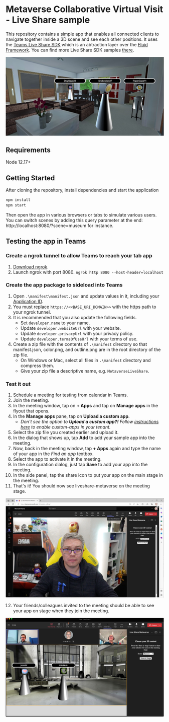 # Metaverse Collaborative Virtual Visit - Live Share sample

This repository contains a simple app that enables all connected clients to navigate together inside a 3D scene and see each other positions. It uses the [Teams Live Share SDK](https://learn.microsoft.com/en-us/microsoftteams/platform/apps-in-teams-meetings/teams-live-share-overview?tabs=javascript) which is an abtraction layer over the [Fluid Framework](https://fluidframework.com/). You can find more Live Share SDK samples [there](https://github.com/microsoft/live-share-sdk).

![image](/src/assets/screenshot1.jpg)

## Requirements

Node 12.17+

## Getting Started

After cloning the repository, install dependencies and start the application

```bash
npm install
npm start
```

Then open the app in various browsers or tabs to simulate various users. You can switch scenes by adding this query parameter at the end: http://localhost:8080/?scene=museum for instance.

## Testing the app in Teams

### Create a ngrok tunnel to allow Teams to reach your tab app

1. [Download ngrok](https://ngrok.com/download).
2. Launch ngrok with port 8080.
   `ngrok http 8080 --host-header=localhost`

### Create the app package to sideload into Teams

1. Open `.\manifest\manifest.json` and update values in it, including your [Application ID](https://learn.microsoft.com/microsoftteams/platform/resources/schema/manifest-schema#id).
2. You must replace `https://<<BASE_URI_DOMAIN>>` with the https path to your ngrok tunnel.
3. It is recommended that you also update the following fields.
    - Set `developer.name` to your name.
    - Update `developer.websiteUrl` with your website.
    - Update `developer.privacyUrl` with your privacy policy.
    - Update `developer.termsOfUseUrl` with your terms of use.
4. Create a zip file with the contents of `.\manifest` directory so that manifest.json, color.png, and outline.png are in the root directory of the zip file.
    - On Windows or Mac, select all files in `.\manifest` directory and compress them.
    - Give your zip file a descriptive name, e.g. `MetaverseLiveShare`.

### Test it out

1. Schedule a meeting for testing from calendar in Teams.
2. Join the meeting.
3. In the meeting window, tap on **+ Apps** and tap on **Manage apps** in the flyout that opens.
4. In the **Manage apps** pane, tap on **Upload a custom app**.
    - _Don't see the option to **Upload a custom app?!** Follow [instructions here](https://docs.microsoft.com/en-us/microsoftteams/teams-custom-app-policies-and-settings) to enable custom-apps in your tenant._
5. Select the zip file you created earlier and upload it.
6. In the dialog that shows up, tap **Add** to add your sample app into the meeting.
7. Now, back in the meeting window, tap **+ Apps** again and type the name of your app in the _Find an app_ textbox.
8. Select the app to activate it in the meeting.
9. In the configuration dialog, just tap **Save** to add your app into the meeting.
10. In the side panel, tap the share icon to put your app on the main stage in the meeting.
11. That's it! You should now see liveshare-metaverse on the meeting stage.

![image](/src/assets/screenshot2.jpg)

12. Your friends/colleagues invited to the meeting should be able to see your app on stage when they join the meeting.

![image](/src/assets/screenshot3.jpg)
